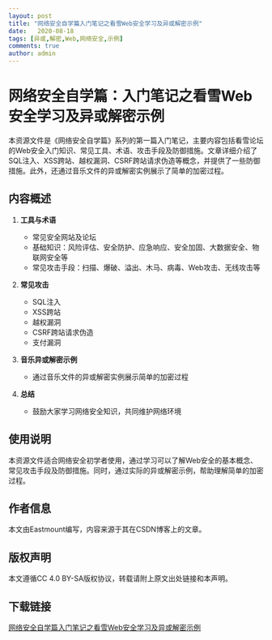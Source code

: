 ```yaml
---
layout: post
title: "网络安全自学篇入门笔记之看雪Web安全学习及异或解密示例"
date:   2020-08-18
tags: [异或,解密,Web,网络安全,示例]
comments: true
author: admin
---
```

# 网络安全自学篇：入门笔记之看雪Web安全学习及异或解密示例

本资源文件是《网络安全自学篇》系列的第一篇入门笔记，主要内容包括看雪论坛的Web安全入门知识、常见工具、术语、攻击手段及防御措施。文章详细介绍了SQL注入、XSS跨站、越权漏洞、CSRF跨站请求伪造等概念，并提供了一些防御措施。此外，还通过音乐文件的异或解密实例展示了简单的加密过程。

## 内容概述

1. **工具与术语**
   - 常见安全网站及论坛
   - 基础知识：风险评估、安全防护、应急响应、安全加固、大数据安全、物联网安全等
   - 常见攻击手段：扫描、爆破、溢出、木马、病毒、Web攻击、无线攻击等

2. **常见攻击**
   - SQL注入
   - XSS跨站
   - 越权漏洞
   - CSRF跨站请求伪造
   - 支付漏洞

3. **音乐异或解密示例**
   - 通过音乐文件的异或解密实例展示简单的加密过程

4. **总结**
   - 鼓励大家学习网络安全知识，共同维护网络环境

## 使用说明

本资源文件适合网络安全初学者使用，通过学习可以了解Web安全的基本概念、常见攻击手段及防御措施。同时，通过实际的异或解密示例，帮助理解简单的加密过程。

## 作者信息

本文由Eastmount编写，内容来源于其在CSDN博客上的文章。

## 版权声明

本文遵循CC 4.0 BY-SA版权协议，转载请附上原文出处链接和本声明。

## 下载链接

[网络安全自学篇入门笔记之看雪Web安全学习及异或解密示例](https://pan.quark.cn/s/9d6cd3bee186)